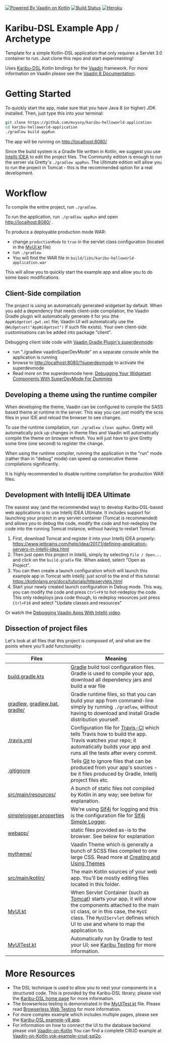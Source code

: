 [![Powered By Vaadin on Kotlin](http://vaadinonkotlin.eu/iconography/vok_badge.svg)](http://vaadinonkotlin.eu)
[![Build Status](https://travis-ci.org/mvysny/karibu-helloworld-application.svg?branch=master)](https://travis-ci.org/mvysny/karibu-helloworld-application)
[![Heroku](https://heroku-badge.herokuapp.com/?app=karibu-helloworld-app&style=flat&svg=1)](https://karibu-helloworld-app.herokuapp.com/)

# Karibu-DSL Example App / Archetype

Template for a simple Kotlin-DSL application that only requires a Servlet 3.0 container to run.
Just clone this repo and start experimenting!

Uses [Karibu-DSL](https://github.com/mvysny/karibu-dsl) Kotlin bindings for
the [Vaadin](https://vaadin.com) framework. For more information on Vaadin please
see the [Vaadin 8 Documentation](https://vaadin.com/docs/v8/framework/tutorial.html).

# Getting Started

To quickly start the app, make sure that you have Java 8 (or higher) JDK installed. Then, just type this into your terminal:

```bash
git clone https://github.com/mvysny/karibu-helloworld-application
cd karibu-helloworld-application
./gradlew build appRun
```

The app will be running on [http://localhost:8080/](http://localhost:8080/)

Since the build system is a Gradle file written in Kotlin, we suggest you use [Intellij IDEA](https://www.jetbrains.com/idea/download)
to edit the project files. The Community edition is enough to run the server
via Gretty's `./gradlew appRun`. The Ultimate edition will allow you to run the project in Tomcat - this is the recommended
option for a real development.

# Workflow

To compile the entire project, run `./gradlew`.

To run the application, run `./gradlew appRun` and open [http://localhost:8080/](http://localhost:8080/) .

To produce a deployable production mode WAR:
- change `productionMode` to `true` in the servlet class configuration (located in the [MyUI.kt](src/main/kotlin/org/test/MyUI.kt) file)
- run `./gradlew`
- You will find the WAR file in `build/libs/karibu-helloworld-application.war`

This will allow you to quickly start the example app and allow you to do some basic modifications.

## Client-Side compilation

The project is using an automatically generated widgetset by default. 
When you add a dependency that needs client-side compilation, the Vaadin Gradle plugin will 
automatically generate it for you (the `AppWidgetset.gwt.xml` file; Vaadin UI
will automatically use the `@Widgetset("AppWidgetset")` if such file exists).
Your own client-side customisations can be added into
package "client".

Debugging client side code with [Vaadin Gradle Plugin's superdevmode](https://github.com/johndevs/gradle-vaadin-plugin/wiki/Tasks-and-configuration-DSL#vaadinsuperdevmode):
  - run "./gradlew vaadinSuperDevMode" on a separate console while the application is running
  - browse to [http://localhost:8080/?superdevmode](http://localhost:8080/?superdevmode) to activate the superdevmode
  - Read more on the superdevmode here: [Debugging Your Widgetset Components With SuperDevMode For Dummies](https://mvysny.github.io/Debugging-your-widgetset-components-with-superdevmode-for-dummies/)

## Developing a theme using the runtime compiler

When developing the theme, Vaadin can be configured to compile the SASS based
theme at runtime in the server. This way you can just modify the scss files in
your IDE and reload the browser to see changes.

To use the runtime compilation, run `./gradlew clean appRun`. Gretty will automatically
pick up changes in theme files and Vaadin will automatically compile the theme on
browser refresh. You will just have to give Gretty some time (one second) to register
the change.

When using the runtime compiler, running the application in the "run" mode 
(rather than in "debug" mode) can speed up consecutive theme compilations
significantly.

It is highly recommended to disable runtime compilation for production WAR files.

## Development with Intellij IDEA Ultimate

The easiest way (and the recommended way) to develop Karibu-DSL-based web applications is to use Intellij IDEA Ultimate.
It includes support for launching your project in any servlet container (Tomcat is recommended)
and allows you to debug the code, modify the code and hot-redeploy the code into the running Tomcat
instance, without having to restart Tomcat.

1. First, download Tomcat and register it into your Intellij IDEA properly: https://www.jetbrains.com/help/idea/2017.1/defining-application-servers-in-intellij-idea.html
2. Then just open this project in Intellij, simply by selecting `File / Open...` and click on the
   `build.gradle` file. When asked, select "Open as Project".
2. You can then create a launch configuration which will launch this example app in Tomcat with Intellij: just
   scroll to the end of this tutorial: https://kotlinlang.org/docs/tutorials/httpservlets.html
3. Start your newly created launch configuration in Debug mode. This way, you can modify the code
   and press `Ctrl+F9` to hot-redeploy the code. This only redeploys java code though, to
   redeploy resources just press `Ctrl+F10` and select "Update classes and resources"
   
Or watch the [Debugging Vaadin Apps With Intellij video](https://www.youtube.com/watch?v=M0Q7D03bYXc).

## Dissection of project files

Let's look at all files that this project is composed of, and what are the points where you'll add functionality:

| Files | Meaning
| ----- | -------
| [build.gradle.kts](build.gradle.kts) | [Gradle](https://gradle.org/) build tool configuration files. Gradle is used to compile your app, download all dependency jars and build a war file
| [gradlew](gradlew), [gradlew.bat](gradlew.bat), [gradle/](gradle) | Gradle runtime files, so that you can build your app from command-line simply by running `./gradlew`, without having to download and install Gradle distribution yourself.
| [.travis.yml](.travis.yml) | Configuration file for [Travis-CI](http://travis-ci.org/) which tells Travis how to build the app. Travis watches your repo; it automatically builds your app and runs all the tests after every commit.
| [.gitignore](.gitignore) | Tells [Git](https://git-scm.com/) to ignore files that can be produced from your app's sources - be it files produced by Gradle, Intellij project files etc.
| [src/main/resources/](src/main/resources) | A bunch of static files not compiled by Kotlin in any way; see below for explanation.
| [simplelogger.properties](src/main/resources/simplelogger.properties) | We're using [Slf4j](https://www.slf4j.org/) for logging and this is the configuration file for [Slf4j Simple Logger](https://www.slf4j.org/api/org/slf4j/impl/SimpleLogger.html).
| [webapp/](src/main/webapp) | static files provided as-is to the browser. See below for explanation
| [mytheme/](src/main/webapp/VAADIN/themes/mytheme) | Vaadin Theme which is generally a bunch of SCSS files compiled to one large CSS. Read more at [Creating and Using Themes](https://vaadin.com/docs/v8/framework/themes/themes-creating.html)
| [src/main/kotlin/](src/main/kotlin) | The main Kotlin sources of your web app. You'll be mostly editing files located in this folder.
| [MyUI.kt](src/main/kotlin/org/test/MyUI.kt) | When Servlet Container (such as [Tomcat](http://tomcat.apache.org/)) starts your app, it will show the components attached to the main `UI` class, or in this case, the `MyUI` class. The `MyUIServlet` defines which UI to use and where to map the application to.
| [MyUITest.kt](src/test/kotlin/org/test/MyUITest.kt) | Automatically run by Gradle to test your UI; see [Karibu Testing](https://github.com/mvysny/karibu-testing) for more information.

# More Resources

* The DSL technique is used to allow you to nest your components in a structured code. This is provided by the
  Karibu-DSL library; please visit the [Karibu-DSL home page](https://github.com/mvysny/karibu-dsl) for more information.
* The browserless testing is demonstrated in the [MyUITest.kt](src/test/kotlin/org/test/MyUITest.kt) file.
  Please read [Browserless Web Testing](https://github.com/mvysny/karibu-testing) for more information.
* For more complex example which includes multiple pages, please see the [Karibu-DSL example-v8 app](https://github.com/mvysny/karibu-dsl#quickstart).
* For information on how to connect the UI to the database backend please visit [Vaadin-on-Kotlin](http://www.vaadinonkotlin.eu/)
  You can find a complete CRUD example at [Vaadin-on-Kotlin vok-example-crud-sql2o](https://github.com/mvysny/vaadin-on-kotlin#example-project).

